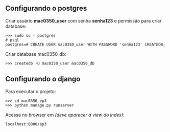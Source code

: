 Configurando o postgres
-----------------------

Criar usuário **mac0350_user** com senha **senha123** e permissão para criar database:
```
>>> sudo su - postgres
# psql
postgres=# CREATE USER mac0350_user WITH PASSWORD 'senha123' CREATEDB;
```

Criar database mac0350_db:
```
>>> createdb -U mac0350_user mac0350_db
```


Configurando o django
---------------------

Para executar o projeto:
```
>>> cd mac0350_ep3
>>> python manage.py runserver
```

Acessa no browser em *(deve aparecer a view do index)*:
```
localhost:8000/ep3
```
